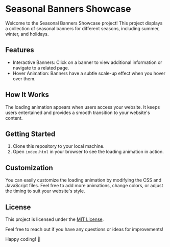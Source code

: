 # Seasonal Banners Showcase

Welcome to the Seasonal Banners Showcase project! This project displays a collection of seasonal banners for different seasons, including summer, winter, and holidays.

## Features

- Interactive Banners: Click on a banner to view additional information or navigate to a related page.
- Hover Animation: Banners have a subtle scale-up effect when you hover over them.


## How It Works

The loading animation appears when users access your website. It keeps users entertained and provides a smooth transition to your website's content.

## Getting Started

1. Clone this repository to your local machine.
2. Open `index.html` in your browser to see the loading animation in action.

## Customization

You can easily customize the loading animation by modifying the CSS and JavaScript files. Feel free to add more animations, change colors, or adjust the timing to suit your website's style.

## License

This project is licensed under the [MIT License](LICENSE).

Feel free to reach out if you have any questions or ideas for improvements!

Happy coding! 🚀
